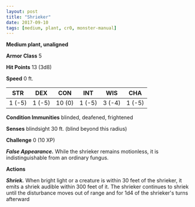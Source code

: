 ```yaml
---
layout: post
title: "Shrieker"
date: 2017-09-10
tags: [medium, plant, cr0, monster-manual]
---
```


**Medium plant, unaligned**

**Armor Class** 5

**Hit Points** 13 (3d8)

**Speed** 0 ft.

|   STR   |   DEX   |   CON   |   INT   |   WIS   |   CHA   |
|:-----:|:-----:|:-----:|:-----:|:-----:|:-----:|
| 1 (-5) | 1 (-5) | 10 (0) | 1 (-5) | 3 (-4) | 1 (-5) |

**Condition Immunities** blinded, deafened, frightened

**Senses** blindsight 30 ft. (blind beyond this radius)

**Challenge** 0 (10 XP)

***False Appearance.*** While the shrieker remains motionless, it is indistinguishable from an ordinary fungus.

**Actions**

***Shriek.*** When bright light or a creature is within 30 feet of the shrieker, it emits a shriek audible within 300 feet of it. The shrieker continues to shriek until the disturbance moves out of range and for 1d4 of the shrieker's turns afterward

